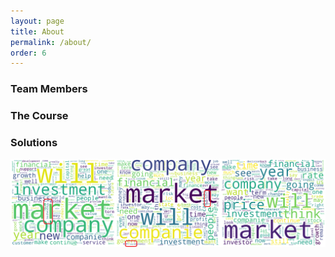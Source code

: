 ```yaml
---
layout: page
title: About
permalink: /about/
order: 6
---
```


### Team Members

### The Course

### Solutions 

![WordCloud chart of word frequency per sentiment class solutions](./images/WordCloud_all_solutions.png "WordCloud chart of word frequency per sentiment class solutions")

